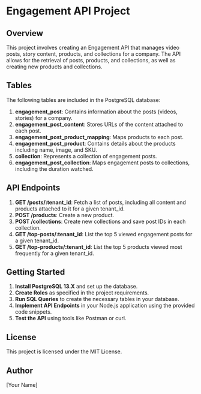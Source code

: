 
# Engagement API Project

## Overview
This project involves creating an Engagement API that manages video posts, story content, products, and collections for a company. The API allows for the retrieval of posts, products, and collections, as well as creating new products and collections.

## Tables
The following tables are included in the PostgreSQL database:
1. **engagement_post**: Contains information about the posts (videos, stories) for a company.
2. **engagement_post_content**: Stores URLs of the content attached to each post.
3. **engagement_post_product_mapping**: Maps products to each post.
4. **engagement_post_product**: Contains details about the products including name, image, and SKU.
5. **collection**: Represents a collection of engagement posts.
6. **engagement_post_collection**: Maps engagement posts to collections, including the duration watched.

## API Endpoints
1. **GET /posts/:tenant_id**: Fetch a list of posts, including all content and products attached to it for a given tenant_id.
2. **POST /products**: Create a new product.
3. **POST /collections**: Create new collections and save post IDs in each collection.
4. **GET /top-posts/:tenant_id**: List the top 5 viewed engagement posts for a given tenant_id.
5. **GET /top-products/:tenant_id**: List the top 5 products viewed most frequently for a given tenant_id.

## Getting Started
1. **Install PostgreSQL 13.X** and set up the database.
2. **Create Roles** as specified in the project requirements.
3. **Run SQL Queries** to create the necessary tables in your database.
4. **Implement API Endpoints** in your Node.js application using the provided code snippets.
5. **Test the API** using tools like Postman or curl.

## License
This project is licensed under the MIT License.

## Author
[Your Name]
